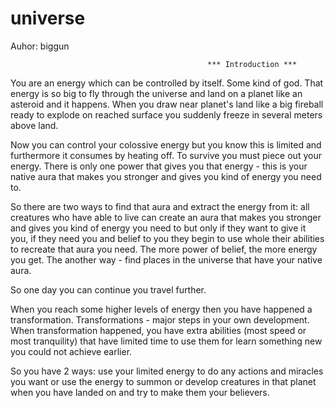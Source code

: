 universe
========
Auhor: biggun

												*** Introduction ***

You are an energy which can be controlled by itself. Some kind of god. That energy is so big to fly through the universe and land on a planet like an asteroid and it happens.
When you draw near planet's land like a big fireball ready to explode on reached surface you suddenly freeze in several meters above land.

Now you can control your colossive energy but you know this is limited and furthermore it consumes by heating off. To survive you must piece out your energy. There is only one power that gives you that energy - this is your native aura that makes you stronger and gives you kind of energy you need to.

So there are two ways to find that aura and extract the energy from it: all creatures who have able to live can create an aura that makes you stronger and gives you kind of energy you need to but only if they want to give it you, if they need you and belief to you they begin to use whole their abilities to recreate that aura you need. The more power of belief, the more energy you get. The another way - find places in the universe that have your native aura.

So one day you can continue you travel further.

When you reach some higher levels of energy then you have happened a transformation. Transformations - major steps in your own development. When transformation happened, you have extra abilities (most speed or most tranquility) that have limited time to use them for learn something new you could not achieve earlier.

So you have 2 ways: use your limited energy to do any actions and miracles you want or use the energy to summon or develop creatures in that planet when you have landed on and try to make them your believers.